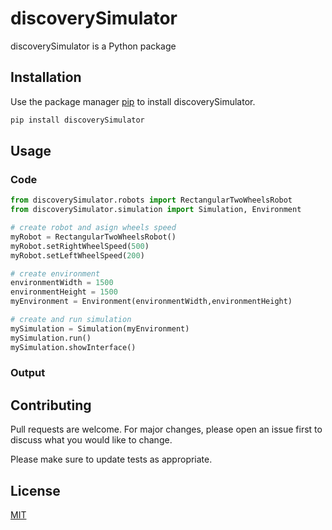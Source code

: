 # discoverySimulator

discoverySimulator is a Python package 

## Installation

Use the package manager [pip](https://pip.pypa.io/en/stable/) to install discoverySimulator.

```bash
pip install discoverySimulator
```

## Usage

### Code
```python
from discoverySimulator.robots import RectangularTwoWheelsRobot
from discoverySimulator.simulation import Simulation, Environment

# create robot and asign wheels speed
myRobot = RectangularTwoWheelsRobot()
myRobot.setRightWheelSpeed(500)
myRobot.setLeftWheelSpeed(200)

# create environment
environmentWidth = 1500
environmentHeight = 1500
myEnvironment = Environment(environmentWidth,environmentHeight)

# create and run simulation 
mySimulation = Simulation(myEnvironment)
mySimulation.run()
mySimulation.showInterface()
```
### Output 



## Contributing
Pull requests are welcome. For major changes, please open an issue first to discuss what you would like to change.

Please make sure to update tests as appropriate.

## License
[MIT](https://choosealicense.com/licenses/mit/)